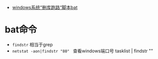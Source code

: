 - [windows系统“删库跑路“脚本bat](./del-data.cmd)

# bat命令
- `findstr` 相当于grep
- `netstat -aon|findstr "80" ` 查看windows端口号
tasklist | findstr ""
